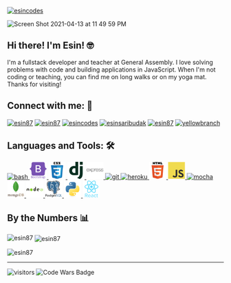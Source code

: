 <p align="left"> <a href="https://twitter.com/esincodes" target="blank"><img src="https://img.shields.io/twitter/follow/esincodes?logo=twitter&style=for-the-badge" alt="esincodes" /></a> </p>

![Screen Shot 2021-04-13 at 11 49 59 PM](https://user-images.githubusercontent.com/53010153/114656072-08769400-9cb3-11eb-83d0-fc066297feb1.png)


## Hi there! I'm Esin! 🤓 

I'm a fullstack developer and teacher at General Assembly. I love solving problems with code and building applications in JavaScript. When I'm not coding or teaching, you can find me on long walks or on my yoga mat. Thanks for visiting!   

<h2 align="left">Connect with me: 🌱</h2>
<p align="left">
<a href="https://codepen.io/esin87" target="blank"><img align="center" src="https://cdn.jsdelivr.net/npm/simple-icons@3.0.1/icons/codepen.svg" alt="esin87" height="30" width="40" /></a>
<a href="https://dev.to/esin87" target="blank"><img align="center" src="https://cdn.jsdelivr.net/npm/simple-icons@3.0.1/icons/dev-dot-to.svg" alt="esin87" height="30" width="40" /></a>
<a href="https://twitter.com/esincodes" target="blank"><img align="center" src="https://cdn.jsdelivr.net/npm/simple-icons@3.0.1/icons/twitter.svg" alt="esincodes" height="30" width="40" /></a>
<a href="https://linkedin.com/in/esinsaribudak" target="blank"><img align="center" src="https://cdn.jsdelivr.net/npm/simple-icons@3.0.1/icons/linkedin.svg" alt="esinsaribudak" height="30" width="40" /></a>
<a href="https://codesandbox.com/esin87" target="blank"><img align="center" src="https://cdn.jsdelivr.net/npm/simple-icons@3.0.1/icons/codesandbox.svg" alt="esin87" height="30" width="40" /></a>
<a href="https://instagram.com/yellowbranch" target="blank"><img align="center" src="https://cdn.jsdelivr.net/npm/simple-icons@3.0.1/icons/instagram.svg" alt="yellowbranch" height="30" width="40" /></a>
</p>

<h2 align="left">Languages and Tools: 🛠️</h2>
<p align="left"> <a href="https://www.gnu.org/software/bash/" target="_blank"> <img src="https://www.vectorlogo.zone/logos/gnu_bash/gnu_bash-icon.svg" alt="bash" width="40" height="40"/> </a> <a href="https://getbootstrap.com" target="_blank"> <img src="https://raw.githubusercontent.com/devicons/devicon/master/icons/bootstrap/bootstrap-plain-wordmark.svg" alt="bootstrap" width="40" height="40"/> </a> <a href="https://www.w3schools.com/css/" target="_blank"> <img src="https://raw.githubusercontent.com/devicons/devicon/master/icons/css3/css3-original-wordmark.svg" alt="css3" width="40" height="40"/> </a> <a href="https://www.djangoproject.com/" target="_blank"> <img src="https://raw.githubusercontent.com/devicons/devicon/master/icons/django/django-plain.svg" alt="django" width="40" height="40"/> </a> <a href="https://expressjs.com" target="_blank"> <img src="https://raw.githubusercontent.com/devicons/devicon/master/icons/express/express-original-wordmark.svg" alt="express" width="40" height="40"/> </a> <a href="https://git-scm.com/" target="_blank"> <img src="https://www.vectorlogo.zone/logos/git-scm/git-scm-icon.svg" alt="git" width="40" height="40"/> </a> <a href="https://heroku.com" target="_blank"> <img src="https://www.vectorlogo.zone/logos/heroku/heroku-icon.svg" alt="heroku" width="40" height="40"/> </a> <a href="https://www.w3.org/html/" target="_blank"> <img src="https://raw.githubusercontent.com/devicons/devicon/master/icons/html5/html5-original-wordmark.svg" alt="html5" width="40" height="40"/> </a> <a href="https://developer.mozilla.org/en-US/docs/Web/JavaScript" target="_blank"> <img src="https://raw.githubusercontent.com/devicons/devicon/master/icons/javascript/javascript-original.svg" alt="javascript" width="40" height="40"/> </a> <a href="https://mochajs.org" target="_blank"> <img src="https://www.vectorlogo.zone/logos/mochajs/mochajs-icon.svg" alt="mocha" width="40" height="40"/> </a> <a href="https://www.mongodb.com/" target="_blank"> <img src="https://raw.githubusercontent.com/devicons/devicon/master/icons/mongodb/mongodb-original-wordmark.svg" alt="mongodb" width="40" height="40"/> </a> <a href="https://nodejs.org" target="_blank"> <img src="https://raw.githubusercontent.com/devicons/devicon/master/icons/nodejs/nodejs-original-wordmark.svg" alt="nodejs" width="40" height="40"/> </a> <a href="https://www.postgresql.org" target="_blank"> <img src="https://raw.githubusercontent.com/devicons/devicon/master/icons/postgresql/postgresql-original-wordmark.svg" alt="postgresql" width="40" height="40"/> </a> <a href="https://www.python.org" target="_blank"> <img src="https://raw.githubusercontent.com/devicons/devicon/master/icons/python/python-original.svg" alt="python" width="40" height="40"/> </a> <a href="https://reactjs.org/" target="_blank"> <img src="https://raw.githubusercontent.com/devicons/devicon/master/icons/react/react-original-wordmark.svg" alt="react" width="40" height="40"/> </a> </p>



<h2>By the Numbers 📊 </h2>

<p><img align="left" src="https://github-readme-stats.vercel.app/api/top-langs?username=esin87&show_icons=true&locale=en&layout=compact&theme=buefy" alt="esin87" /></p>

<p>&nbsp;<img align="center" src="https://github-readme-stats.vercel.app/api?username=esin87&show_icons=true&locale=en&theme=buefy&layout=compact" alt="esin87" /></p>

<p><img align="center" src="https://github-readme-streak-stats.herokuapp.com/?user=esin87&" alt="esin87" /></p>

***

![visitors](https://visitor-badge.glitch.me/badge?page_id=esin87.esin87)
![Code Wars Badge](https://www.codewars.com/users/esin87/badges/micro)
